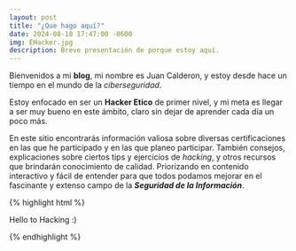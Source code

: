 ```yaml
---
layout: post
title: "¿Que hago aquí?"
date: 2024-08-18 17:47:00 -0600
img: EHacker.jpg
description: Breve presentación de porque estoy aquí.
---
```

Bienvenidos a mi **blog**, mi nombre es Juan Calderon, y estoy desde hace un tiempo en el mundo de la *ciberseguridad*.  

Estoy enfocado en ser un **Hacker Etico** de primer nivel, y mi meta es llegar a ser muy bueno en este ámbito, claro sin dejar de aprender cada día un poco más.

En este sitio encontrarás información valiosa sobre diversas certificaciones en las que he participado y en las que planeo participar. También consejos, explicaciones sobre ciertos tips y ejercicios de *hacking*, y otros recursos que brindarán conocimiento de calidad. Priorizando en contenido interactivo y fácil de entender para que todos podamos mejorar en el fascinante y extenso campo de la ***Seguridad de la Información***.

{% highlight html %}

Hello to Hacking :)

{% endhighlight %}

